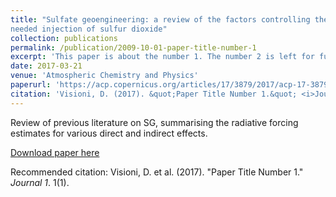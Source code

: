 ```yaml
---
title: "Sulfate geoengineering: a review of the factors controlling the
needed injection of sulfur dioxide"
collection: publications
permalink: /publication/2009-10-01-paper-title-number-1
excerpt: 'This paper is about the number 1. The number 2 is left for future work.'
date: 2017-03-21
venue: 'Atmospheric Chemistry and Physics'
paperurl: 'https://acp.copernicus.org/articles/17/3879/2017/acp-17-3879-2017.html'
citation: 'Visioni, D. (2017). &quot;Paper Title Number 1.&quot; <i>Journal 1</i>. 1(1).'
---
```

Review of previous literature on SG, summarising the radiative forcing estimates for various direct and indirect effects.

[Download paper here](http://academicpages.github.io/files/paper1.pdf)

Recommended citation: Visioni, D.  et al. (2017). "Paper Title Number 1." <i>Journal 1</i>. 1(1).